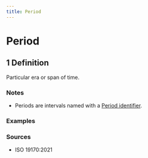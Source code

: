 ```yaml
---
title: Period
---
```


# Period

## 1 Definition

Particular era or span of time.

### Notes 
- Periods are intervals named with a [Period identifier](../period_identifier). 

### Examples 

### Sources 
- ISO 19170:2021
